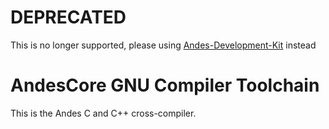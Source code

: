 # DEPRECATED
This is no longer supported, please using [Andes-Development-Kit](https://github.com/andestech/Andes-Development-Kit) instead

# AndesCore GNU Compiler Toolchain

This is the Andes C and C++ cross-compiler.
